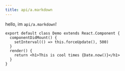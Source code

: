 ```yaml
---
title: api/a.markdown
---
```


hello, im `api/a.markdown`!

```render-jsx
export default class Demo extends React.Component {
  componentDidMount() {
    setInterval(() => this.forceUpdate(), 500)
  }
  render() {
    return <h1>This is cool times {Date.now()}</h1>
  }
}
```